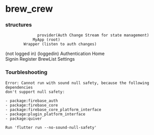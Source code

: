 # brew_crew

### structures
                  provider(Auth Change Stream for state management)
                MyApp (root)
            Wrapper (listen to auth changes)
 (not logged in)                    (loggedin)
 Authentication                         Home   
Signin      Register             BrewList   Settings


### Tourbleshooting
    Error: Cannot run with sound null safety, because the following dependencies
    don't support null safety:

    - package:firebase_auth
    - package:firebase_core
    - package:firebase_core_platform_interface
    - package:plugin_platform_interface
    - package:quiver

    Run 'flutter run --no-sound-null-safety'

